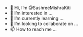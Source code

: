 - 👋 Hi, I’m @SushreeMishraKiti
- 👀 I’m interested in ...
- 🌱 I’m currently learning ...
- 💞️ I’m looking to collaborate on ...
- 📫 How to reach me ...

<!---
SushreeMishraKiti/SushreeMishraKiti is a ✨ special ✨ repository because its `README.md` (this file) appears on your GitHub profile.
You can click the Preview link to take a look at your changes.
--->
